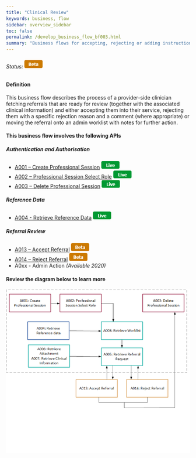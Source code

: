 ```yaml
---
title: "Clinical Review"
keywords: business, flow
sidebar: overview_sidebar
toc: false
permalink: /develop_business_flow_bf003.html
summary: "Business flows for accepting, rejecting or adding instructions for further action"
---
```


###### Status: ![Beta](images/icons/api_beta.png)

#### Definition

This business flow describes the process of a provider-side clinician fetching referrals that are ready for review (together with the associated clinical information) and either accepting them into their service, rejecting them with a specific rejection reason and a comment (where appropriate) or moving the referral onto an admin worklist with notes for further action.


#### This business flow involves the following APIs

##### Authentication and Authorisation
* [A001 – Create Professional Session](explore_endpoint_a001.html) ![Live](images/icons/api_live.png)
* [A002 – Professional Session Select Role](explore_endpoint_a002.html) ![Live](images/icons/api_live.png)
* [A003 – Delete Professional Session](explore_endpoint_a003.html) ![Live](images/icons/api_live.png)

##### Reference Data
* [A004 - Retrieve Reference Data](explore_endpoint_a004.html) ![Live](images/icons/api_live.png)

##### Referral Review
* [A013 – Accept Referral](explore_endpoint_a013.html) ![Beta](images/icons/api_beta.png)
* [A014 – Reject Referral](explore_endpoint_a014.html) ![Beta](images/icons/api_beta.png)
* A0xx - Admin Action *(Available 2020)*

#### Review the diagram below to learn more

![Clinical Review](images/develop/BF003-ClinicalTriage.png)
